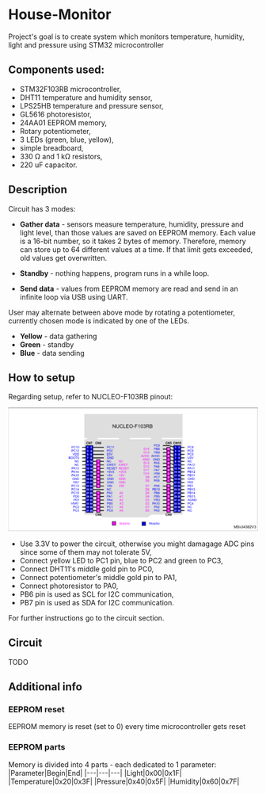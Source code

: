 # House-Monitor

Project's goal is to create system which monitors temperature, humidity, light and pressure using STM32 microcontroller

## Components used:

- STM32F103RB microcontroller,
- DHT11 temperature and humidity sensor,
- LPS25HB temperature and pressure sensor,
- GL5616 photoresistor,
- 24AA01 EEPROM memory,
- Rotary potentiometer,
- 3 LEDs (green, blue, yellow),
- simple breadboard,
- 330 Ω and 1 kΩ resistors,
- 220 uF capacitor.

## Description

Circuit has 3 modes:
- **Gather data** - sensors measure temperature, humidity, pressure and light level, than those values are saved
on EEPROM memory. Each value is a 16-bit number, so it takes 2 bytes of
memory. Therefore, memory can store up to 64 different values at a time. If that limit gets exceeded, old values get overwritten.

- **Standby** - nothing happens, program runs in a while loop.

- **Send data** - values from EEPROM memory are read and send in an infinite loop via USB using UART.

User may alternate between above mode by rotating a potentiometer, currently chosen mode is indicated by one of the LEDs.
- **Yellow** - data gathering
- **Green** - standby
- **Blue** - data sending

## How to setup

Regarding setup, refer to NUCLEO-F103RB pinout:

![Nucleo_F103RB_pinout](./Markdown_Sources/NucleoBoardPinout.png)

- Use 3.3V to power the circuit, otherwise you might damagage ADC pins since some of them may not tolerate 5V,
- Connect yellow LED to PC1 pin, blue to PC2 and green to PC3,
- Connect DHT11's middle gold pin to PC0,
- Connect potentiometer's middle gold pin to PA1,
- Connect photoresistor to PA0,
- PB6 pin is used as SCL for I2C communication,
- PB7 pin is used as SDA for I2C communication.

For further instructions go to the circuit section.

## Circuit

TODO

## Additional info

### EEPROM reset

EEPROM memory is reset (set to 0) every time microcontroller gets reset

### EEPROM parts

Memory is divided into 4 parts - each dedicated to 1 parameter:
|Parameter|Begin|End|
|---|---|---|
|Light|0x00|0x1F|
|Temperature|0x20|0x3F|
|Pressure|0x40|0x5F|
|Humidity|0x60|0x7F|